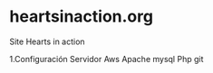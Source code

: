 heartsinaction.org
==================

Site Hearts in action

1.Configuración Servidor Aws
 Apache
 mysql
 Php
 git
  
